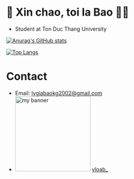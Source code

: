 # :wave: Xin chao, toi la Bao :raising_hand_man:
- Student at Ton Duc Thang University


[![Anurag's GitHub stats](https://github-readme-stats.vercel.app/api?username=baorlys&show_icons=true&theme=dracula)](https://github.com/anuraghazra/github-readme-stats)

[![Top Langs](https://github-readme-stats.vercel.app/api/top-langs/?username=baorlys&hide=html,css,less,scss,tsql)](https://github.com/anuraghazra/github-readme-stats)

# Contact

- Email: <a href="lygiabaokg2002@gmail.com">lygiabaokg2002@gmail.com</a>
- <img width="200" height="200" src="https://www.flaticon.com/free-icon/instagram_2111463?term=instagram&page=1&position=4&origin=search&related_id=2111463" alt="my banner"> <a href="https://www.instagram.com/yloab_/">yloab_</a>
